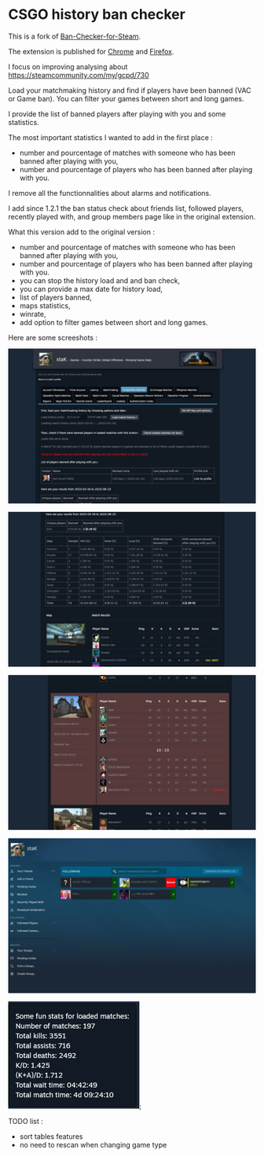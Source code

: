 # CSGO history ban checker

This is a fork of [Ban-Checker-for-Steam](https://github.com/ge-ku/Ban-Checker-for-Steam).

The extension is published for [Chrome](https://chrome.google.com/webstore/detail/csgo-history-ban-checker/pniajbbemhplaefaikpgfipmopopjeob) and [Firefox](https://addons.mozilla.org/fr/firefox/addon/csgo-history-ban-checker/).

I focus on improving analysing about https://steamcommunity.com/my/gcpd/730

Load your matchmaking history and find if players have been banned (VAC or Game ban). You can filter your games between short and long games.

I provide the list of banned players after playing with you and some statistics.

The most important statistics I wanted to add in the first place :
- number and pourcentage of matches with someone who has been banned after playing with you,
- number and pourcentage of players who has been banned after playing with you.

I remove all the functionnalities about alarms and notifications.  

I add since 1.2.1 the ban status check about friends list, followed players, recently played with, and group members page like in the original extension.

What this version add to the original version :
- number and pourcentage of matches with someone who has been banned after playing with you,
- number and pourcentage of players who has been banned after playing with you.
- you can stop the history load and and ban check,
- you can provide a max date for history load,
- list of players banned,
- maps statistics,
- winrate,
- add option to filter games between short and long games.

Here are some screeshots :

![Results](./readme/results-1_1.2.2.jpg)

![Results](./readme/results-2_1.2.2.jpg)

![Highlight](./readme/highlight_1.2.2.jpg)

![People](./readme/people_1.2.2.jpg)

![Loading](./readme/statistics_1.2.2.png);

TODO list :
- sort tables features
- no need to rescan when changing game type